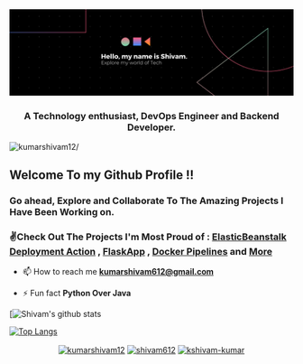 <img align="centre" src="https://raw.githubusercontent.com/kumarshivam12/kumarshivam12/master/Shivam.png" />
<h3 align="center">A Technology enthusiast, DevOps Engineer and Backend Developer.</h3>
<p align="left"> <img src=https://komarev.com/ghpvc/?username=kumarshivam12 alt=kumarshivam12/> </p>


## Welcome To my Github Profile !!
### Go ahead, Explore and Collaborate To The Amazing Projects I Have Been Working on.
### ✌Check Out The Projects I'm Most Proud of : [ElasticBeanstalk Deployment Action](https://github.com/kumarshivam12/Aws-ElasticBeanstalk) , [FlaskApp](https://github.com/kumarshivam12/flaskapp) , [Docker Pipelines](https://github.com/kumarshivam12/cicd-pileline) and [More](https://github.com/kumarshivam12?tab=repositories)


- 📫 How to reach me **kumarshivam612@gmail.com**

- ⚡ Fun fact **Python Over Java**



[![Shivam's github stats](https://github-readme-stats.vercel.app/api?username=kumarshivam12&hide=contribs&show_icons=true&theme=dracula)

[![Top Langs](https://github-readme-stats.vercel.app/api/top-langs/?username=kumarshivam12)](https://github.com/anuraghazra/github-readme-stats)



<p align="center">
<a href=https://dev.to/kumarshivam12 target="blank"><img align="center" src=https://cdn.jsdelivr.net/npm/simple-icons@3.0.1/icons/dev-dot-to.svg alt="kumarshivam12" height="20" width="20" /></a>
<a href=https://twitter.com/shivam612 target="blank"><img align="center" src=https://cdn.jsdelivr.net/npm/simple-icons@3.0.1/icons/twitter.svg alt="shivam612" height="20" width="20" /></a>
<a href=https://linkedin.com/in/kshivam-kumar target="blank"><img align="center" src=https://cdn.jsdelivr.net/npm/simple-icons@3.0.1/icons/linkedin.svg alt="kshivam-kumar" height="20" width="20" /></a>
</p>

